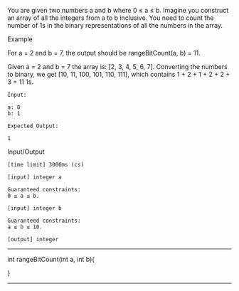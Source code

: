 You are given two numbers a and b where 0 ≤ a ≤ b. Imagine you construct an array of all the integers from a to b inclusive. You need to count the number of 1s in the binary representations of all the numbers in the array.

Example

For a = 2 and b = 7, the output should be
rangeBitCount(a, b) = 11.

Given a = 2 and b = 7 the array is: [2, 3, 4, 5, 6, 7]. Converting the numbers to binary, we get [10, 11, 100, 101, 110, 111], which contains 1 + 2 + 1 + 2 + 2 + 3 = 11 1s.

    Input:

    a: 0
    b: 1

    Expected Output:

    1

Input/Output

    [time limit] 3000ms (cs)

    [input] integer a

    Guaranteed constraints:
    0 ≤ a ≤ b.

    [input] integer b

    Guaranteed constraints:
    a ≤ b ≤ 10.

    [output] integer


********************************************************

int rangeBitCount(int a, int b){


}

********************************************************
